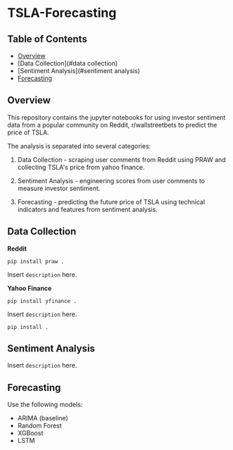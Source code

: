 # TSLA-Forecasting

## Table of Contents

- [Overview](#overview)
- [Data Collection](#data collection)
- [Sentiment Analysis](#sentiment analysis)
- [Forecasting](#forecasting)

## Overview

This repository contains the jupyter notebooks for using investor sentiment data from a popular community on Reddit, r/wallstreetbets to predict the price of TSLA.

The analysis is separated into several categories:

1. Data Collection - scraping user comments from Reddit using PRAW and collecting TSLA's price from yahoo finance.

2. Sentiment Analysis - engineering scores from user comments to measure investor sentiment.

3. Forecasting - predicting the future price of TSLA using technical indicators and features from sentiment analysis.

## Data Collection

**Reddit**

```console
pip install praw .
```
Insert `description` here.

**Yahoo Finance**

```console
pip install yfinance .
```
Insert `description` here.

```console
pip install .
```

## Sentiment Analysis

Insert `description` here.

## Forecasting

Use the following models:
- ARIMA (baseline)
- Random Forest
- XGBoost
- LSTM






